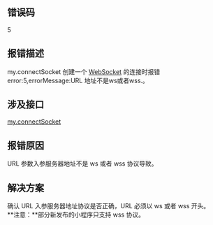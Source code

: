 ## 错误码
5

## 报错描述
my.connectSocket 创建一个 [WebSocket](https://developer.mozilla.org/zh-CN/docs/Web/API/WebSocket) 的连接时报错 error:5,errorMessage:URL 地址不是ws或者wss.。 

## 涉及接口
[my.connectSocket](https://opendocs.alipay.com/mini/api/vx19c3) 

## 报错原因
URL 参数入参服务器地址不是 ws 或者 wss 协议导致。 

## 解决方案
确认 URL 入参服务器地址协议是否正确，URL 必须以 ws 或者 wss 开头。<br />**注意：**部分新发布的小程序只支持 wss 协议。 <br /> 
